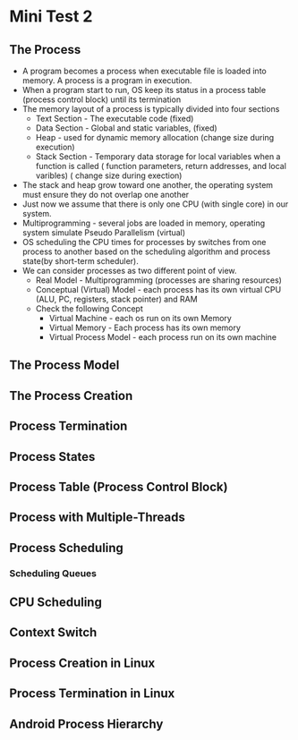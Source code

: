 # Mini Test 2
## The Process
- A program becomes a process when executable file is loaded into memory. A process is a program in execution.
- When a program start to run, OS keep its status in a process table (process control block) until its termination
- The memory layout of a process is typically divided into four sections
    - Text Section - The executable code (fixed)
    - Data Section - Global and static variables, (fixed)
    - Heap - used for dynamic memory allocation (change size during execution)
    - Stack Section - Temporary data storage for local variables when a function is called ( function parameters, return addresses, and local varibles) ( change size during exection)
- The stack and heap grow toward one another, the operating system must ensure they do not overlap one another
- Just now we assume that there is  only one CPU (with single core) in our system.
- Multiprogramming - several jobs are loaded in memory, operating system simulate Pseudo Parallelism (virtual)
- OS scheduling the CPU times for processes by switches from one process to another based on the scheduling algorithm and process state(by short-term scheduler).
- We can consider processes as two different point of view.
    - Real Model - Multiprogramming (processes are sharing resources)
    - Conceptual (Virtual) Model - each process has its own virtual CPU (ALU, PC, registers, stack pointer) and RAM
    - Check the following Concept
        - Virtual Machine - each os run on its own Memory
        - Virtual Memory - Each process has its own memory
        - Virtual Process Model - each process run on its  own machine 
## The Process Model
## The Process Creation
## Process Termination
## Process States
## Process Table (Process Control Block)
## Process with Multiple-Threads
## Process Scheduling 
### Scheduling Queues
## CPU Scheduling 
## Context Switch
## Process Creation in Linux
## Process Termination in Linux
## Android Process Hierarchy
